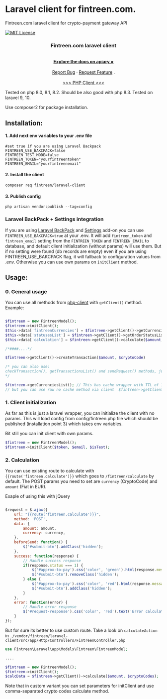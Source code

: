 # Laravel client for fintreen.com.
Fintreen.com laravel client for crypto-payment gateway API

[![MIT License][license-shield]][license-url]


<h3 align="center">Fintreen.com laravel client</h3>

  <p align="center">
    <br />
    <a href="https://fintreen.docs.apiary.io/" target="_blank"><strong>Explore the docs on apiary »</strong></a>
    <br />
    <br />
    <a href="https://github.com/fintreen/laravel-client/issues">Report Bug</a>
    ·
    <a href="https://github.com/fintreen/laravel-client/issues">Request Feature</a>
    .
    <br />
    <br />
    <a href="https://github.com/fintreen/php-client/issues">>>> PHP Client <<<</a>
  </p>
</div>

Tested on php 8.0, 8.1, 8.2. Should be also good with php 8.3.
Tested on laravel 9, 10.

Use composer2 for package installation.

## Installation:

#### 1. Add next env variables to your .env file

```dotenv
#set true if you are using Laravel Backpack
FINTREEN_USE_BAKCPACK=false
FINTREEN_TEST_MODE=false
FINTREEN_TOKEN="yourfintreentoken" 
FINTREEN_EMAIL="yourfintreenemail"

```

#### 2. Install the client

```
composer req fintreen/laravel-client
```

#### 3. Publish config

```shell
php artisan vendor:publish --tag=config
```

### Laravel BackPack + Settings integration

If you are using <a href="https://github.com/Laravel-Backpack/CRUD">Laravel BackPack</a> and <a href="https://github.com/Laravel-Backpack/Settings">Settings</a> add-on 
you can use `FINTREEN_USE_BAKCPACK=true` at your .env. It will add `fintreen_token` and `fintreen_email` setting 
from the `FINTREEN_TOKEN` and `FINTREEN_EMAIL` to database, and default client initialization (without params) will use them.
But if no setting were found (db records are empty) even if you are using FINTREEN_USE_BAKCPACK flag, it will fallback to configuration values from .env.
Otherwise you can use own params on `initClient` method.


## Usage:

### 0. General usage

You can use all methods from <a href="https://github.com/fintreen/php-client/issues">php-client</a> 
with `getClient()` method. Example: 

```php 

$fintreen = new FintreenModel();
$fintreen->initClient();
$this->data['fintreenCurrencies'] = $fintreen->getClient()->getCurrenciesList();
$this->data['statusesList'] = $fintreen->getClient()->getOrderStatusList();
$this->data['calculation'] = $fintreen->getClient()->calculate($amount, $cryptoCodes);

/*####....*/

$fintreen->getClient()->createTransaction($amount, $cryptoCode)

/* you can also use:
checkTransaction(), getTransactionsList() and sendRequest() methods, just like in the php client with getClient() method. 
*/

$fintreen->getCurrenciesList(); // This has cache wrapper with TTL of 10 minutes by default
// but you can use raw no cache method via client  $fintreen->getClient()->getCurrenciesList();

```

### 1. Client initialization
As far as this is just a laravel wrapper, you can initialize the client with no params. 
This will load config from config/fintreen.php file which should be published (installation point 3) which takes env variables.

Bit still you can init client with own params.
```php 
$fintreen = new FintreenModel();
$fintreen->initClient($token, $email, $isTest);

```



### 2. Calculation 
You can use existing route to calculate with `{{route('fintreen.calculate')}}` which goes to `/fintreen/calculate` by default.
The POST params you need to set are `currency` (CryptoCode) and `amount` (Fiat in EUR).

Exaple of using this with jQuery
```javascript

$request = $.ajax({
    url: "{{route('fintreen.calculate')}}",
    method: 'POST',
    data: {
        amount: amount,
        currency: currency,
    },
    beforeSend: function() {
        $('#submit-btn').addClass('hidden');
    },
    success: function(response) {
        // Handle success response
        if(response.status === 1) {
            $('#approx-to-pay').css('color', 'green').html(response.message);
            $('#submit-btn').removeClass('hidden');
        } else {
            $('#approx-to-pay').css('color', 'red').html(response.message);
            $('#submit-btn').addClass('hidden');
        }
    },
    error: function(error) {
        // Handle error response
        $('#request-response').css('color', 'red').text('Error calculation!');
    }
});
```

But for sure its better to use custom route. Take a look on `calculateAction` in `./vendor/fintreen/laravel-client/src/app/Http/Controllers/FintreenController.php`

```php
use Fintreen\Laravel\app\Models\Fintreen\FintreenModel;

....

$fintreen = new FintreenModel();
$fintreen->initClient();
$calcData = $fintreen->getClient()->calculate($amount, $cryptoCodes);

```

Note that in custom variant you can set parameters for initClient and use comma-separated crypto codes calculate method. 


<!-- MARKDOWN LINKS & IMAGES -->
<!-- https://www.markdownguide.org/basic-syntax/#reference-style-links -->
[license-shield]: https://img.shields.io/github/license/othneildrew/Best-README-Template.svg?style=for-the-badge
[license-url]: https://github.com/fintreen/laravel-client/blob/main/LICENCE.txt